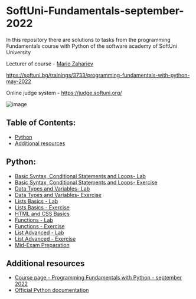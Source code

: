 # SoftUni-Fundamentals-september-2022
In this repository there are solutions to tasks from the programming Fundamentals course with Python of the software academy of SoftUni University 

Lecturer of course - [Mario Zahariev](https://github.com/zahariev-webbersof) 

https://softuni.bg/trainings/3733/programming-fundamentals-with-python-may-2022

Online judge system - https://judge.softuni.org/

![image](https://user-images.githubusercontent.com/68993494/185683680-bcfefe65-88fb-4192-b0b2-ff9130c39487.png)

## Table of Contents:

- [Python](#python)
- [Additional resources](#additional-resources)

## Python:

- [Basic Syntax, Conditional Statements and Loops- Lab ](https://github.com/KaloyanLevenov/programming_fundamentals_python_september_2022/tree/main/01_basic_syntax_conditional_statements_and_loops_lab)
- [Basic Syntax, Conditional Statements and Loops- Exercise](https://github.com/KaloyanLevenov/programming_fundamentals_python_september_2022/tree/main/02_basic_syntax_conditional_statements_and_loops_-_exercise)
- [Data Types and Variables- Lab](https://github.com/KaloyanLevenov/programming_fundamentals_python_september_2022/tree/main/03_data_types_and_variables%20_lab)
- [Data Types and Variables- Exercise](https://github.com/KaloyanLevenov/programming_fundamentals_python_september_2022/tree/main/03_data_types_and_varialbles_exercise)
- [Lists Basics - Lab](https://github.com/KaloyanLevenov/programming_fundamentals_python_september_2022/tree/main/04_list_basics_lab)
- [Lists Basics - Exercise](https://github.com/KaloyanLevenov/programming_fundamentals_python_september_2022/tree/main/05_list_basics_exersice)
- [HTML and CSS Basics](https://github.com/KaloyanLevenov/programming_fundamentals_python_september_2022/tree/main/06_html_and_css_basics) 
- [Functions - Lab](https://github.com/KaloyanLevenov/programming_fundamentals_python_september_2022/tree/main/07_functions_lab)
- [Functions - Exercise](https://github.com/KaloyanLevenov/programming_fundamentals_python_september_2022/tree/main/08_functions_exercise)
- [List Advanced - Lab](https://github.com/KaloyanLevenov/programming_fundamentals_python_september_2022/tree/main/09_list_advanced_lab)
- [List Advanced - Exercise](https://github.com/KaloyanLevenov/programming_fundamentals_python_september_2022/tree/main/10_list_advanced_exercise)
- [Mid-Exam Preparation](https://github.com/KaloyanLevenov/programming_fundamentals_python_september_2022/tree/main/11_mid_exam_preparation)

## Additional resources

- [Course page - Programming Fundamentals with Python - september 2022](https://softuni.bg/trainings/3840/programming-fundamentals-with-python-september-2022)
- [Official Python documentation](https://docs.python.org/3/)
